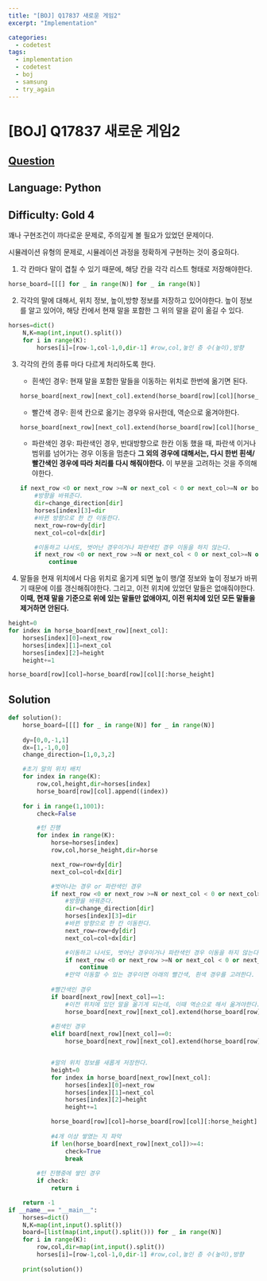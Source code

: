 ```yaml
---
title: "[BOJ] Q17837 새로운 게임2"
excerpt: "Implementation"

categories:
  - codetest
tags:
  - implementation
  - codetest
  - boj
  - samsung
  - try_again
---
```

# [BOJ] Q17837 새로운 게임2
## [Question](https://www.acmicpc.net/problem/17837)
## Language: Python
## Difficulty: Gold 4

꽤나 구현조건이 까다로운 문제로, 주의깊게 볼 필요가 있었던 문제이다.

시뮬레이션 유형의 문제로, 시뮬레이션 과정을 정확하게 구현하는 것이 중요하다.

1. 각 칸마다 말이 겹칠 수 있기 때문에, 해당 칸을 각각 리스트 형태로 저장해야한다.

```python
horse_board=[[[] for _ in range(N)] for _ in range(N)]
```

2. 각각의 말에 대해서, 위치 정보, 높이,방향 정보를 저장하고 있어야한다. 높이 정보를 알고 있어야, 해당 칸에서 현재 말을 포함한 그 위의 말을 같이 옮길 수 있다.

```python
horses=dict()
    N,K=map(int,input().split())
    for i in range(K):
        horses[i]=[row-1,col-1,0,dir-1] #row,col,놓인 층 수(높이),방향
```

3. 각각의 칸의 종류 마다 다르게 처리하도록 한다.

    - 흰색인 경우: 현재 말을 포함한 말들을 이동하는 위치로 한번에 옮기면 된다.

    ```python
    horse_board[next_row][next_col].extend(horse_board[row][col][horse_height:])
    ```
    - 빨간색 경우: 흰색 칸으로 옮기는 경우와 유사한데, 역순으로 옮겨야한다.

    ```python
    horse_board[next_row][next_col].extend(horse_board[row][col][horse_height:][::-1])
    ```
    - 파란색인 경우: 파란색인 경우, 반대방향으로 한칸 이동 했을 때, 파란색 이거나 범위를 넘어가는 경우 이동을 멈춘다
    **그 외의 경우에 대해서는, 다시 한번 흰색/빨간색인 경우에 따라 처리를 다시 해줘야한다.** 이 부분을 고려하는 것을 주의해야한다.

    ```python
    if next_row <0 or next_row >=N or next_col < 0 or next_col>=N or board[next_row][next_col]==2:
        #방향을 바꿔준다.
        dir=change_direction[dir]
        horses[index][3]=dir
        #바뀐 방향으로 한 칸 이동한다.
        next_row=row+dy[dir]
        next_col=col+dx[dir]

        #이동하고 나서도, 벗어난 경우이거나 파란색인 경우 이동을 하지 않는다.
        if next_row <0 or next_row >=N or next_col < 0 or next_col>=N or board[next_row][next_col]==2:
            continue
    ```

4. 말들을 현재 위치에서 다음 위치로 옮기게 되면 높이 행/열 정보와 높이 정보가 바뀌기 때문에 이를 갱신해줘야한다.
그리고, 이전 위치에 있었던 말들은 없애줘야한다. **이때, 현재 말을 기준으로 위에 있는 말들만 없애야지, 이전 위치에 있던 모든 말들을 제거하면 안된다.**

```python
height=0
for index in horse_board[next_row][next_col]:
    horses[index][0]=next_row
    horses[index][1]=next_col
    horses[index][2]=height
    height+=1

horse_board[row][col]=horse_board[row][col][:horse_height]
```


## Solution

```python
def solution():
    horse_board=[[[] for _ in range(N)] for _ in range(N)]
    
    dy=[0,0,-1,1]
    dx=[1,-1,0,0]
    change_direction=[1,0,3,2]

    #초기 말의 위치 배치
    for index in range(K):
        row,col,height,dir=horses[index]
        horse_board[row][col].append((index))
        
    for i in range(1,1001):
        check=False

        #턴 진행
        for index in range(K):
            horse=horses[index]
            row,col,horse_height,dir=horse

            next_row=row+dy[dir]
            next_col=col+dx[dir]

            #벗어나는 경우 or 파란색인 경우
            if next_row <0 or next_row >=N or next_col < 0 or next_col>=N or board[next_row][next_col]==2:
                #방향을 바꿔준다.
                dir=change_direction[dir]
                horses[index][3]=dir
                #바뀐 방향으로 한 칸 이동한다.
                next_row=row+dy[dir]
                next_col=col+dx[dir]

                #이동하고 나서도, 벗어난 경우이거나 파란색인 경우 이동을 하지 않는다.
                if next_row <0 or next_row >=N or next_col < 0 or next_col>=N or board[next_row][next_col]==2:
                    continue
                #만약 이동할 수 있는 경우이면 아래의 빨간색, 흰색 경우를 고려한다.
  
            #빨간색인 경우
            if board[next_row][next_col]==1:
                #이전 위치에 있던 말을 옮기게 되는데, 이때 역순으로 해서 옮겨야한다.
                horse_board[next_row][next_col].extend(horse_board[row][col][horse_height:][::-1])
                
            #흰색인 경우
            elif board[next_row][next_col]==0:
                horse_board[next_row][next_col].extend(horse_board[row][col][horse_height:])


            #말의 위치 정보를 새롭게 저장한다.
            height=0
            for index in horse_board[next_row][next_col]:
                horses[index][0]=next_row
                horses[index][1]=next_col
                horses[index][2]=height
                height+=1

            horse_board[row][col]=horse_board[row][col][:horse_height]
            
            #4개 이상 쌓였는 지 파악
            if len(horse_board[next_row][next_col])>=4:
                check=True
                break
            
        #턴 진행중에 쌓인 경우
        if check:
            return i

    return -1
if __name__== "__main__":
    horses=dict()
    N,K=map(int,input().split())
    board=[list(map(int,input().split())) for _ in range(N)]
    for i in range(K):
        row,col,dir=map(int,input().split())
        horses[i]=[row-1,col-1,0,dir-1] #row,col,놓인 층 수(높이),방향
    
    print(solution())
```